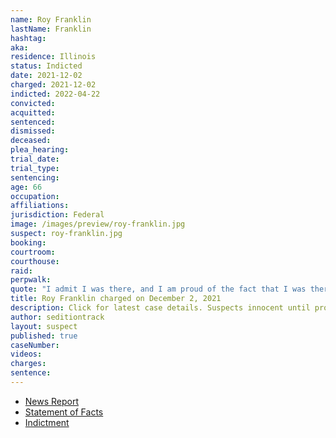 ```yaml
---
name: Roy Franklin
lastName: Franklin
hashtag:
aka:
residence: Illinois
status: Indicted
date: 2021-12-02
charged: 2021-12-02
indicted: 2022-04-22
convicted:
acquitted:
sentenced:
dismissed:
deceased:
plea_hearing:
trial_date:
trial_type:
sentencing:
age: 66
occupation:
affiliations:
jurisdiction: Federal
image: /images/preview/roy-franklin.jpg
suspect: roy-franklin.jpg
booking:
courtroom:
courthouse:
raid:
perpwalk:
quote: "I admit I was there, and I am proud of the fact that I was there, and stood up for a cause that I believed in. I have no problem with that. It was not about Trump; it was about stealing the election."
title: Roy Franklin charged on December 2, 2021
description: Click for latest case details. Suspects innocent until proven guilty.
author: seditiontrack
layout: suspect
published: true
caseNumber: 
videos:
charges:
sentence:
---
```

- [News Report](https://chicago.suntimes.com/crime/2021/12/2/22814787/springfield-man-roy-nelson-franklin-us-senate-floor-capitol-riot-charged)
- [Statement of Facts](https://cdn.vox-cdn.com/uploads/chorus_asset/file/23059426/_FranklinComplaint.pdf)
- [Indictment](https://extremism.gwu.edu/sites/g/files/zaxdzs2191/f/Roy%20Nelson%20Franklin%20Indictment.pdf)

